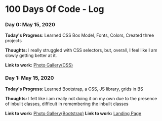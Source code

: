 # 100 Days Of Code - Log

### Day 0: May 15, 2020 

**Today's Progress**: Learned CSS Box Model, Fonts, Colors, Created three projects

**Thoughts:** I really struggled with CSS selectors, but, overall, I feel like I am slowly getting better at it.

**Link to work:** [Photo Gallery(CSS)](https://geekaara.github.io/100-Days-Of-Code//CSS%20Projects/gallary.html)

### Day 1: May 15, 2020 

**Today's Progress**: Learned Bootstrap, a CSS, JS library, grids in BS

**Thoughts:** I felt like i am really not doing it on my own due to the presence of inbuilt classes, difficult in remembering the inbuilt classes

**Link to work:** [Photo Gallery(Bootstrap)](https://geekaara.github.io/100-Days-Of-Code/BootstrapProjects/bs_gallary.html)
**Link to work:** [Landing Page](https://geekaara.github.io/100-Days-Of-Code/BootstrapProjects/landing.html)
